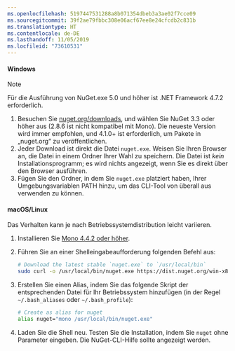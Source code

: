 ```yaml
---
ms.openlocfilehash: 5197447531288a8b071354dbeb3a3ae02f7cce09
ms.sourcegitcommit: 39f2ae79fbbc308e06acf67ee8e24cfcdb2c831b
ms.translationtype: HT
ms.contentlocale: de-DE
ms.lasthandoff: 11/05/2019
ms.locfileid: "73610531"
---
```

#### <a name="windows"></a>Windows

> [!Note]
> Für die Ausführung von NuGet.exe 5.0 und höher ist .NET Framework 4.7.2 erforderlich.

1. Besuchen Sie [nuget.org/downloads](https://nuget.org/downloads), und wählen Sie NuGet 3.3 oder höher aus (2.8.6 ist nicht kompatibel mit Mono). Die neueste Version wird immer empfohlen, und 4.1.0+ ist erforderlich, um Pakete in „nuget.org“ zu veröffentlichen.
1. Jeder Download ist direkt die Datei `nuget.exe`. Weisen Sie Ihren Browser an, die Datei in einem Ordner Ihrer Wahl zu speichern. Die Datei ist *kein* Installationsprogramm; es wird nichts angezeigt, wenn Sie es direkt über den Browser ausführen.
1. Fügen Sie den Ordner, in dem Sie `nuget.exe` platziert haben, Ihrer Umgebungsvariablen PATH hinzu, um das CLI-Tool von überall aus verwenden zu können.

#### <a name="macoslinux"></a>macOS/Linux

Das Verhalten kann je nach Betriebssystemdistribution leicht variieren.

1. Installieren Sie [Mono 4.4.2 oder höher](https://www.mono-project.com/docs/getting-started/install/).

1. Führen Sie an einer Shelleingabeaufforderung folgenden Befehl aus:

    ```bash
    # Download the latest stable `nuget.exe` to `/usr/local/bin`
    sudo curl -o /usr/local/bin/nuget.exe https://dist.nuget.org/win-x86-commandline/latest/nuget.exe
    ```

1. Erstellen Sie einen Alias, indem Sie das folgende Skript der entsprechenden Datei für Ihr Betriebssystem hinzufügen (in der Regel `~/.bash_aliases` oder `~/.bash_profile`):

    ```bash
    # Create as alias for nuget
    alias nuget="mono /usr/local/bin/nuget.exe"
    ```

1. Laden Sie die Shell neu.  Testen Sie die Installation, indem Sie `nuget` ohne Parameter eingeben. Die NuGet-CLI-Hilfe sollte angezeigt werden.
